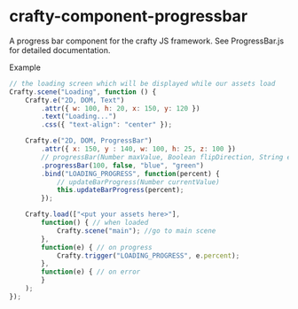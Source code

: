 crafty-component-progressbar
============================

A progress bar component for the crafty JS framework. See ProgressBar.js for detailed documentation.

Example
```javascript
// the loading screen which will be displayed while our assets load
Crafty.scene("Loading", function () {
    Crafty.e("2D, DOM, Text")
        .attr({ w: 100, h: 20, x: 150, y: 120 })
        .text("Loading...")
        .css({ "text-align": "center" });

    Crafty.e("2D, DOM, ProgressBar")
        .attr({ x: 150, y : 140, w: 100, h: 25, z: 100 })
        // progressBar(Number maxValue, Boolean flipDirection, String emptyColor, String filledColor)
        .progressBar(100, false, "blue", "green")
        .bind("LOADING_PROGRESS", function(percent) {
            // updateBarProgress(Number currentValue)
            this.updateBarProgress(percent);
        });

    Crafty.load(["<put your assets here>"],
        function() { // when loaded
            Crafty.scene("main"); //go to main scene
        },
        function(e) { // on progress
            Crafty.trigger("LOADING_PROGRESS", e.percent);
        },
        function(e) { // on error
        }
    );
});
```
